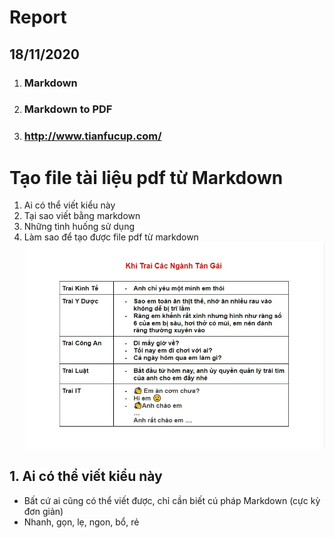 # **Report**

## **18/11/2020**

1. ### Markdown
2. ### Markdown to PDF
3. ### http://www.tianfucup.com/

<div style="page-break-after: always;"></div>

# Tạo file tài liệu pdf từ Markdown
1. Ai có thể viết kiểu này
2. Tại sao viết bằng markdown
3. Những tình huống sử dụng
4. Làm sao để tạo được file pdf từ markdown
![alt text](./24.jpg)

<div style="page-break-after: always;"></div>

## 1. Ai có thể viết kiểu này
- Bất cứ ai cũng có thể viết được, chỉ cần biết cú pháp Markdown (cực kỳ đơn giản)
- Nhanh, gọn, lẹ, ngon, bổ, rẻ